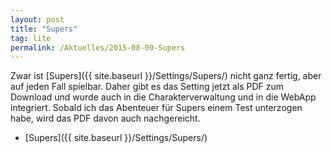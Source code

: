 ```yaml
---
layout: post
title: "Supers"
tag: lite
permalink: /Aktuelles/2015-08-09-Supers
---
```


Zwar ist [Supers]({{ site.baseurl }}/Settings/Supers/) nicht ganz fertig, aber auf jeden Fall spielbar. Daher gibt es das Setting jetzt als PDF zum Download und wurde auch in die Charakterverwaltung und in die WebApp integriert. Sobald ich das Abenteuer für Supers einem Test unterzogen habe, wird das PDF davon auch nachgereicht.

- [Supers]({{ site.baseurl }}/Settings/Supers/)

